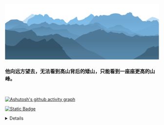 <!-- ![Typing SVG](https://readme-typing-svg.demolab.com/?lines=Hello+there!;Hello+world!) -->


[![png](mt.png)](https://github.com/Aetherance?tab=repositories)

### **他向远方望去，无法看到高山背后的矮山，只能看到一座座更高的山峰。**



<br>

<!-- [![Anurag's GitHub stats](https://github-readme-stats.vercel.app/api?username=Aetherance&theme=tokyonight)](https://github.com/anuraghazra/github-readme-stats) ---->

[![Ashutosh's github activity graph](https://github-readme-activity-graph.vercel.app/graph?username=Aetherance&theme=react-dark)](https://github.com/ashutosh00710/github-readme-activity-graph)

[![Static Badge](https://img.shields.io/badge/build-INK-brightgreen?style=flat&logo=LeetCode&logoColor=%23EEEE00&logoSize=1024&label=LeetCode&labelColor=%23B0C4DE&color=%2387CEEB)
](https://leetcode.cn/u/aetherance)



<details>

<center>

[![Top Langs](https://github-readme-stats.vercel.app/api/top-langs/?username=Aetherance&layout=compact)]

<center>
<summary>语言统计
